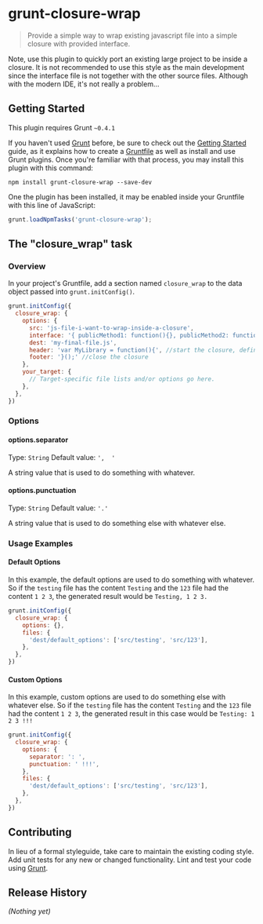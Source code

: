 # grunt-closure-wrap

>Provide a simple way to wrap existing javascript file into a simple closure with provided interface.

Note, use this plugin to quickly port an existing large project to be inside a closure. It is not recommended to use this style as the main development since the interface file is not together with the other source files. Although with the modern IDE, it's not really a problem...

## Getting Started
This plugin requires Grunt `~0.4.1`

If you haven't used [Grunt](http://gruntjs.com/) before, be sure to check out the [Getting Started](http://gruntjs.com/getting-started) guide, as it explains how to create a [Gruntfile](http://gruntjs.com/sample-gruntfile) as well as install and use Grunt plugins. Once you're familiar with that process, you may install this plugin with this command:

```shell
npm install grunt-closure-wrap --save-dev
```

One the plugin has been installed, it may be enabled inside your Gruntfile with this line of JavaScript:

```js
grunt.loadNpmTasks('grunt-closure-wrap');
```

## The "closure_wrap" task

### Overview
In your project's Gruntfile, add a section named `closure_wrap` to the data object passed into `grunt.initConfig()`.

```js
grunt.initConfig({
  closure_wrap: {
    options: {
      src: 'js-file-i-want-to-wrap-inside-a-closure',
      interface: '{ publicMethod1: function(){}, publicMethod2: function(){} }', //this can be a filename that contains the object as well.
      dest: 'my-final-file.js',
      header: 'var MyLibrary = function(){', //start the closure, define the closure-scoped variables here if needed.
      footer: '}();' //close the closure
    },
    your_target: {
      // Target-specific file lists and/or options go here.
    },
  },
})
```

### Options

#### options.separator
Type: `String`
Default value: `',  '`

A string value that is used to do something with whatever.

#### options.punctuation
Type: `String`
Default value: `'.'`

A string value that is used to do something else with whatever else.

### Usage Examples

#### Default Options
In this example, the default options are used to do something with whatever. So if the `testing` file has the content `Testing` and the `123` file had the content `1 2 3`, the generated result would be `Testing, 1 2 3.`

```js
grunt.initConfig({
  closure_wrap: {
    options: {},
    files: {
      'dest/default_options': ['src/testing', 'src/123'],
    },
  },
})
```

#### Custom Options
In this example, custom options are used to do something else with whatever else. So if the `testing` file has the content `Testing` and the `123` file had the content `1 2 3`, the generated result in this case would be `Testing: 1 2 3 !!!`

```js
grunt.initConfig({
  closure_wrap: {
    options: {
      separator: ': ',
      punctuation: ' !!!',
    },
    files: {
      'dest/default_options': ['src/testing', 'src/123'],
    },
  },
})
```

## Contributing
In lieu of a formal styleguide, take care to maintain the existing coding style. Add unit tests for any new or changed functionality. Lint and test your code using [Grunt](http://gruntjs.com/).

## Release History
_(Nothing yet)_
